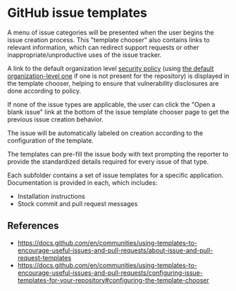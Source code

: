 # GitHub issue templates

A menu of issue categories will be presented when the user begins the issue creation process. This "template chooser" also contains links to relevant information, which can redirect support requests or other inappropriate/unproductive uses of the issue tracker.

A link to the default organization level [security policy](https://docs.github.com/en/code-security/getting-started/adding-a-security-policy-to-your-repository) (using [the default organization-level one](https://docs.github.com/en/communities/setting-up-your-project-for-healthy-contributions/creating-a-default-community-health-file) if one is not present for the repository) is displayed in the template chooser, helping to ensure that vulnerability disclosures are done according to policy.

If none of the issue types are applicable, the user can click the "Open a blank issue" link at the bottom of the issue template chooser page to get the previous issue creation behavior.

The issue will be automatically labeled on creation according to the configuration of the template.

The templates can pre-fill the issue body with text prompting the reporter to provide the standardized details required for every issue of that type.

Each subfolder contains a set of issue templates for a specific application. Documentation is provided in each, which includes:

- Installation instructions
- Stock commit and pull request messages

## References

- https://docs.github.com/en/communities/using-templates-to-encourage-useful-issues-and-pull-requests/about-issue-and-pull-request-templates
- https://docs.github.com/en/communities/using-templates-to-encourage-useful-issues-and-pull-requests/configuring-issue-templates-for-your-repository#configuring-the-template-chooser
